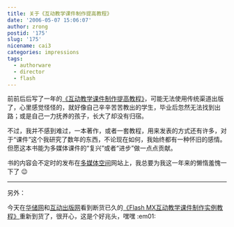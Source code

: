 ```yaml
---
title: 关于《互动教学课件制作提高教程》
date: '2006-05-07 15:06:07'
author: zrong
postid: '175'
slug: '175'
nicename: cai3
categories: impressions
tags:
  - authorware
  - director
  - flash
---
```


前前后后写了一年的[《互动教学课件制作提高教程》](http://cai.mediasky.cn/index.php?option=com_content&task=category&sectionid=1&id=5&Itemid=17)，可能无法使用传统渠道出版了，心里感觉怪怪的，就好像自己辛辛苦苦教出的学生，毕业后忽然无法找到出路；或是自己一力抚养的孩子，长大了却没有归宿。

不过，我并不感到难过，一本著作，或者一套教程，用来发表的方式还有许多，对于“课件”这个我研究了数年的东西，不论现在如何，我始终都有一种怀旧的感情。但愿这本书能为多媒体课件的“复兴”或者“进步”做一点点贡献。

书的内容会不定时的发布在[多媒体空间](http://cai.mediasky.cn/index.php?option=com_content&task=category&sectionid=1&id=5&Itemid=17)网站上，我总要为我这一年来的懒惰羞愧一下了
:wink:

------------------------------------------------------------------------

另外：

今天在[华储网](http://www.huachu.com.cn/itbook/itbookinfo.asp?lbbh=BD11728960)和[互动出版网](http://www.china-pub.com/computers/common/info.asp?id=18550)看到断货已久的[《Flash
MX互动教学课件制作实例教程》](http://cai.mediasky.cn/index.php?option=com_content&task=category&sectionid=1&id=1&Itemid=17)重新到货了，很开心，这是个好兆头，嘿嘿
:em01:

